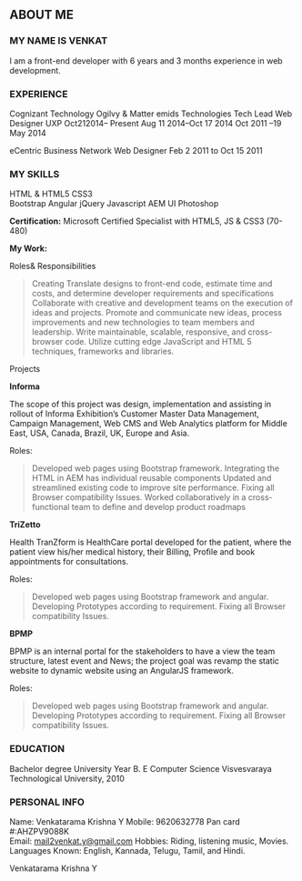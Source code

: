 ## ABOUT ME

### MY NAME IS VENKAT 
I am a front-end developer with 6 years and 3 months experience in web development.

### EXPERIENCE
Cognizant Technology			Ogilvy	& Matter			emids Technologies
Tech Lead				Web Designer				UXP
Oct212014– Present 			Aug 11 2014–Oct 17 2014			Oct 2011 –19 May 2014

eCentric Business Network 
Web Designer 
Feb 2 2011 to Oct 15 2011

### MY SKILLS

HTML & HTML5 CSS3	
Bootstrap 
Angular
jQuery
Javascript
AEM UI
Photoshop
 
**Certification:** 
Microsoft Certified Specialist with HTML5, JS & CSS3 (70-480)


**My Work:**

Roles& Responsibilities
> Creating Translate designs to front-end code, estimate time and costs, and determine developer requirements and specifications 
> Collaborate with creative and development teams on the execution of ideas and projects. 
> Promote and communicate new ideas, process improvements and new technologies to team members and leadership. 
> Write maintainable, scalable, responsive, and cross-browser code. 
> Utilize cutting edge JavaScript and HTML 5 techniques, frameworks and libraries.

Projects
  
**Informa**

The scope of this project was design, implementation and assisting in rollout of Informa Exhibition’s Customer Master Data Management, Campaign Management, Web CMS and Web Analytics platform for Middle East, USA, Canada, Brazil, UK, Europe and Asia.   

Roles:
> Developed web pages using Bootstrap framework.
> Integrating the HTML in AEM has individual reusable components 
> Updated and streamlined existing code to improve site performance.
> Fixing all Browser compatibility Issues.
> Worked collaboratively in a cross-functional team to define and develop product roadmaps

**TriZetto**

Health TranZform is HealthCare portal developed for the patient, where the patient view his/her medical history, their Billing, Profile and book appointments for consultations.  

Roles:
> Developed web pages using Bootstrap framework and angular.
> Developing Prototypes according to requirement.
> Fixing all Browser compatibility Issues.

**BPMP** 

BPMP is an internal portal for the stakeholders to have a view the team structure, latest event and News; the project goal was revamp the static website to dynamic website using an AngularJS framework.

Roles:
> Developed web pages using Bootstrap framework and angular.
> Developing Prototypes according to requirement.
> Fixing all Browser compatibility Issues.


### EDUCATION

Bachelor degree 			University						 Year
B. E Computer Science		Visvesvaraya Technological University,		2010

### PERSONAL INFO
Name: Venkatarama Krishna Y
Mobile: 9620632778 
Pan card #:AHZPV9088K     
Email: mail2venkat.y@gmail.com 
Hobbies: Riding, listening music, Movies. 
Languages Known: English, Kannada, Telugu, Tamil, and Hindi. 
			

Venkatarama Krishna Y


